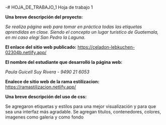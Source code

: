 -# HOJA_DE_TRABAJO_1
Hoja de trabajo 1

**Una breve descripción del proyecto:**

_Se realiza página web para tomar en práctica todas las etiquetas aprendidas en clase. Siendo el concepto un lugar turistico de Guatemala, en mi caso elegí San Pedro la Laguna._

**El enlace del sitio web publicado:**
https://celadon-lebkuchen-02304b.netlify.app/

**El nombre del estudiante que desarrolló la página web:**

_Paula Guicell Suy Rivera - 9490 21 6053_

**Enalece de sitio web de la rama estilizacion:**
https://ramastilizacion.netlify.app/

**Una breve descripción del uso de css:**

Se agregaron etiquetas y estilos para una mejor visualización y para que sea una interfaz más agradable. Se agregan titulos, contenedores, colores, imagenes como galeria y como fondo
